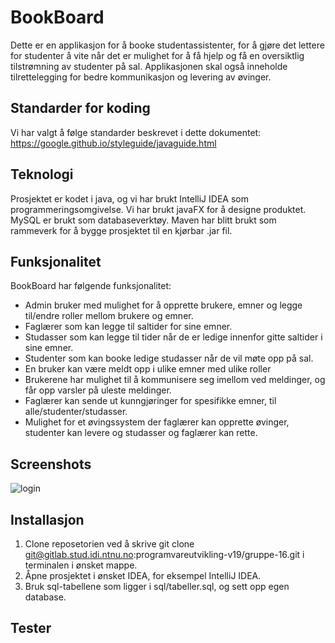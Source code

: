 # BookBoard

Dette er en applikasjon for å booke studentassistenter, for å gjøre det lettere for studenter å vite når det er mulighet for å få hjelp og få en oversiktlig tilstrømning av studenter på sal.
Applikasjonen skal også inneholde tilrettelegging for bedre kommunikasjon og levering av øvinger.

## Standarder for koding

Vi har valgt å følge standarder beskrevet i dette dokumentet: https://google.github.io/styleguide/javaguide.html

## Teknologi

Prosjektet er kodet i java, og vi har brukt IntelliJ IDEA som programmeringsomgivelse. Vi har brukt javaFX for å designe produktet. MySQL er brukt som databaseverktøy.
Maven har blitt brukt som rammeverk for å bygge prosjektet til en kjørbar .jar fil.

## Funksjonalitet

BookBoard har følgende funksjonalitet:
* Admin bruker med mulighet for å opprette brukere, emner og legge til/endre roller mellom brukere og emner.
* Faglærer som kan legge til saltider for sine emner.
* Studasser som kan legge til tider når de er ledige innenfor gitte saltider i sine emner.
* Studenter som kan booke ledige studasser når de vil møte opp på sal.
* En bruker kan være meldt opp i ulike emner med ulike roller
* Brukerene har mulighet til å kommunisere seg imellom ved meldinger, og får opp varsler på uleste meldinger.
* Faglærer kan sende ut kunngjøringer for spesifikke emner, til alle/studenter/studasser.
* Mulighet for et øvingssystem der faglærer kan opprette øvinger, studenter kan levere og studasser og faglærer kan rette.

## Screenshots
![login](C:\Users\ingin\Documents\Skole\screenshots\login)


## Installasjon

1. Clone reposetorien ved å skrive git clone git@gitlab.stud.idi.ntnu.no:programvareutvikling-v19/gruppe-16.git i terminalen i ønsket mappe.
2. Åpne prosjektet i ønsket IDEA, for eksempel IntelliJ IDEA.
3. Bruk sql-tabellene som ligger i sql/tabeller.sql, og sett opp egen database.

## Tester


